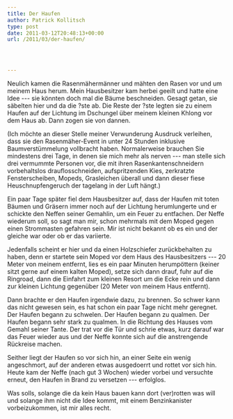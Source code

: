 ```yaml
---
title: Der Haufen
author: Patrick Kollitsch
type: post
date: 2011-03-12T20:48:13+00:00
url: /2011/03/der-haufen/




---
```

Neulich kamen die Rasenmähermänner und mähten den Rasen vor und um meinem Haus herum. Mein Hausbesitzer kam herbei geeilt und hatte eine Idee --- sie könnten doch mal die Bäume beschneiden. Gesagt getan, sie säbelten hier und da die ?ste ab. Die Reste der ?ste legten sie zu einem Haufen auf der Lichtung im Dschungel über meinem kleinen Khlong vor dem Haus ab. Dann zogen sie von dannen.

(Ich möchte an dieser Stelle meiner Verwunderung Ausdruck verleihen, dass sie den Rasenmäher-Event in unter 24 Stunden inklusive Baumverstümmelung vollbracht haben. Normalerweise brauchen Sie mindestens drei Tage, in denen sie mich mehr als nerven --- man stelle sich drei vermummte Personen vor, die mit ihren Rasenkantenschneidern vorbehaltslos drauflosschneiden, aufspritzenden Kies, zerkratzte Fensterscheiben, Mopeds, Grasleichen überall und dann dieser fiese Heuschnupfengeruch der tagelang in der Luft hängt.)

Ein paar Tage später fiel dem Hausbesitzer auf, dass der Haufen mit toten Bäumen und Gräsern immer noch auf der Lichtung herumlungerte und er schickte den Neffen seiner Gemahlin, um ein Feuer zu entfachen. Der Neffe wiederum soll, so sagt man mir, schon mehrmals mit dem Moped gegen einen Strommasten gefahren sein. Mir ist nicht bekannt ob es ein und der gleiche war oder ob er das variierte.

Jedenfalls scheint er hier und da einen Holzschiefer zurückbehalten zu haben, denn er startete sein Moped vor dem Haus des Hausbesitzers --- 20 Meter von meinem entfernt, lies es ein paar Minuten herumpöttern (keiner sitzt gerne auf einem kalten Moped), setze sich dann drauf, fuhr auf die Ringroad, dann die Einfahrt zum kleinen Resort um die Ecke rein und dann zur kleinen Lichtung gegenüber (20 Meter von meinem Haus entfernt).

Dann brachte er den Haufen irgendwie dazu, zu brennen. So schwer kann das nicht gewesen sein, es hat schon ein paar Tage nicht mehr geregnet. Der Haufen begann zu schwelen. Der Haufen begann zu qualmen. Der Haufen begann sehr stark zu qualmen. In die Richtung des Hauses vom Gemahl seiner Tante. Der trat vor die Tür und schrie etwas, kurz darauf war das Feuer wieder aus und der Neffe konnte sich auf die anstrengende Rückreise machen.

Seither liegt der Haufen so vor sich hin, an einer Seite ein wenig angeschmort, auf der anderen etwas ausgedoerrt und rottet vor sich hin. Heute kam der Neffe (nach gut 3 Wochen) wieder vorbei und versuchte erneut, den Haufen in Brand zu versetzen --- erfolglos.

Was solls, solange die da kein Haus bauen kann dort (ver)rotten was will und solange ihm nicht die Idee kommt, mit einem Benzinkanister vorbeizukommen, ist mir alles recht.